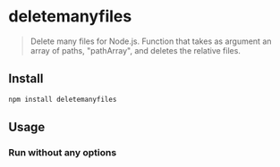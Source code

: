 # deletemanyfiles

> Delete many files for Node.js. Function that takes as argument an array of paths, "pathArray", and deletes the relative files.

## Install

```sh
npm install deletemanyfiles
```

## Usage

### Run without any options